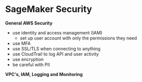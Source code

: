 # SageMaker Security

**General AWS Security**

- use identity and access management (IAM)
    - set up user account with only the permissions they need
- use MFA
- use SSL/TLS when connecting to anything
- use CloudTrail to log API and user activity
- use encryption
- be careful with PII

**VPC's, IAM, Logging and Monitoring**